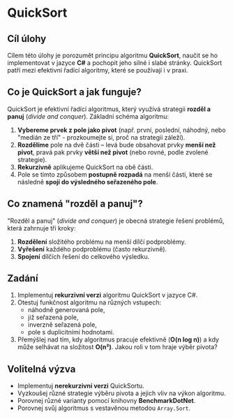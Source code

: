 ﻿# QuickSort

## Cíl úlohy
Cílem této úlohy je porozumět principu algoritmu **QuickSort**, naučit se ho implementovat v jazyce **C#** a pochopit jeho silné i slabé stránky. QuickSort patří mezi efektivní řadící algoritmy, které se používají i v praxi.

## Co je QuickSort a jak funguje?

QuickSort je efektivní řadící algoritmus, který využívá strategii **rozděl a panuj** (*divide and conquer*). Základní schéma algoritmu:

1. **Vybereme prvek z pole jako pivot** (např. první, poslední, náhodný, nebo "medián ze tří" - prozkoumejte si, proč na strategii záleží).
2. **Rozdělíme** pole na dvě části – levá bude obsahovat prvky **menší než pivot**, pravá pak prvky **větší než pivot** (nebo rovné, podle zvolené strategie).
3. **Rekurzivně** aplikujeme QuickSort na obě části.
4. Pole se tímto způsobem **postupně rozpadá** na menší části, které se následně **spojí do výsledného seřazeného pole**.

## Co znamená "rozděl a panuj"?

"Rozděl a panuj" (*divide and conquer*) je obecná strategie řešení problémů, která zahrnuje tři kroky:

1. **Rozdělení** složitého problému na menší dílčí podproblémy.
2. **Vyřešení** každého podproblému (často rekurzivně).
3. **Spojení** dílčích řešení do celkového výsledku.


## Zadání

1. Implementuj **rekurzivní verzi** algoritmu QuickSort v jazyce C#.
2. Otestuj funkčnost algoritmu na různých vstupech:
   - náhodně generovaná pole,
   - již seřazená pole,
   - inverzně seřazená pole,
   - pole s duplicitními hodnotami.
3. Přemýšlej nad tím, kdy algoritmus pracuje efektivně (**O(n log n)**) a kdy může selhávat na složitost **O(n²)**. Jakou roli v tom hraje výběr pivota?


## Volitelná výzva

- Implementuj **nerekurzivní verzi** QuickSortu.
- Vyzkoušej různé strategie výběru pivota a jejich vliv na výkon algoritmu.
- Porovnej různé varianty pomocí knihovny **BenchmarkDotNet**.
- Porovnej svůj algoritmus s vestavěnou metodou `Array.Sort`.